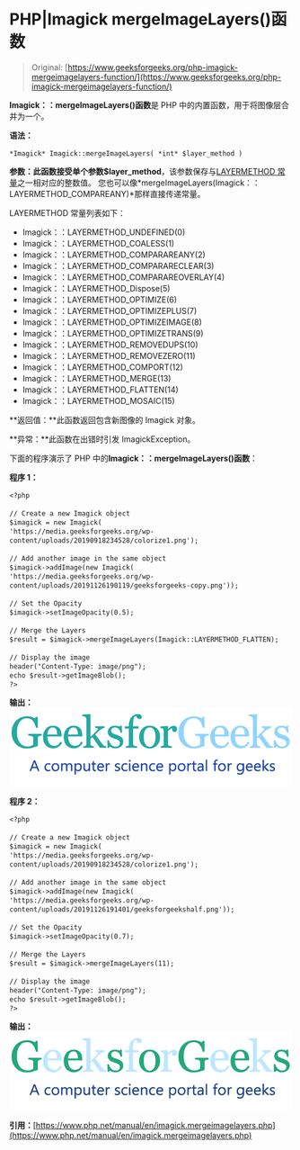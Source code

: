 # PHP|Imagick mergeImageLayers()函数

> Original: [https://www.geeksforgeeks.org/php-imagick-mergeimagelayers-function/](https://www.geeksforgeeks.org/php-imagick-mergeimagelayers-function/)

**Imagick：：mergeImageLayers()函数**是 PHP 中的内置函数，用于将图像层合并为一个。

**语法：**

```
*Imagick* Imagick::mergeImageLayers( *int* $layer_method )
```

**参数：**此函数接受单个参数**$layer_method**，该参数保存与[LAYERMETHOD 常量](https://www.php.net/manual/en/imagick.constants.php#imagick.constants.layermethod-undefined)之一相对应的整数值。 您也可以像*mergeImageLayers(Imagick：：LAYERMETHOD_COMPAREANY)*那样直接传递常量。

LAYERMETHOD 常量列表如下：

*   Imagick：：LAYERMETHOD_UNDEFINED(0)
*   Imagick：：LAYERMETHOD_COALESS(1)
*   Imagick：：LAYERMETHOD_COMPARAREANY(2)
*   Imagick：：LAYERMETHOD_COMPARARECLEAR(3)
*   Imagick：：LAYERMETHOD_COMPARAREOVERLAY(4)
*   Imagick：：LAYERMETHOD_Dispose(5)
*   Imagick：：LAYERMETHOD_OPTIMIZE(6)
*   Imagick：：LAYERMETHOD_OPTIMIZEPLUS(7)
*   Imagick：：LAYERMETHOD_OPTIMIZEIMAGE(8)
*   Imagick：：LAYERMETHOD_OPTIMIZETRANS(9)
*   Imagick：：LAYERMETHOD_REMOVEDUPS(10)
*   Imagick：：LAYERMETHOD_REMOVEZERO(11)
*   Imagick：：LAYERMETHOD_COMPORT(12)
*   Imagick：：LAYERMETHOD_MERGE(13)
*   Imagick：：LAYERMETHOD_FLATTEN(14)
*   Imagick：：LAYERMETHOD_MOSAIC(15)

**返回值：**此函数返回包含新图像的 Imagick 对象。

**异常：**此函数在出错时引发 ImagickException。

下面的程序演示了 PHP 中的**Imagick：：mergeImageLayers()函数**：

**程序 1：**

```
<?php

// Create a new Imagick object
$imagick = new Imagick(
'https://media.geeksforgeeks.org/wp-content/uploads/20190918234528/colorize1.png');

// Add another image in the same object
$imagick->addImage(new Imagick(
'https://media.geeksforgeeks.org/wp-content/uploads/20191126190119/geeksforgeeks-copy.png'));

// Set the Opacity
$imagick->setImageOpacity(0.5);

// Merge the Layers
$result = $imagick->mergeImageLayers(Imagick::LAYERMETHOD_FLATTEN);

// Display the image
header("Content-Type: image/png");
echo $result->getImageBlob();
?>
```

**输出：**
![](img/7881adac3a7a987b1a6aeb4000c81497.png)

**程序 2：**

```
<?php

// Create a new Imagick object
$imagick = new Imagick(
'https://media.geeksforgeeks.org/wp-content/uploads/20190918234528/colorize1.png');

// Add another image in the same object
$imagick->addImage(new Imagick(
'https://media.geeksforgeeks.org/wp-content/uploads/20191126191401/geeksforgeekshalf.png'));

// Set the Opacity
$imagick->setImageOpacity(0.7);

// Merge the Layers
$result = $imagick->mergeImageLayers(11);

// Display the image
header("Content-Type: image/png");
echo $result->getImageBlob();
?>
```

**输出：**
![](img/94f3c0197ad10a304674982b1bf54f0c.png)

**引用：**[https://www.php.net/manual/en/imagick.mergeimagelayers.php](https://www.php.net/manual/en/imagick.mergeimagelayers.php)